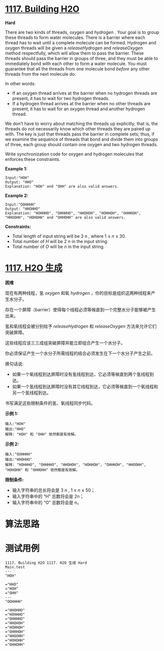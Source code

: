 # [1117. Building H2O][enTitle]

**Hard**

There are two kinds of threads,  *oxygen*  and  *hydrogen* . Your goal is to group these threads to form water molecules. There is a barrier where each thread has to wait until a complete molecule can be formed. Hydrogen and oxygen threads will be given a  *releaseHydrogen*  and  *releaseOxygen*  method respectfully, which will allow them to pass the barrier. These threads should pass the barrier in groups of three, and they must be able to immediately bond with each other to form a water molecule. You must guarantee that all the threads from one molecule bond  *before*  any other threads from the next molecule do.

In other words:

- If an oxygen thread arrives at the barrier when no hydrogen threads are present, it has to wait for two hydrogen threads. 
- If a hydrogen thread arrives at the barrier when no other threads are present, it has to wait for an oxygen thread and another hydrogen thread.

We don’t have to worry about matching the threads up explicitly; that is, the threads do not necessarily know which other threads they are paired up with. The key is just that threads pass the barrier in complete sets; thus, if we examine the sequence of threads that bond and divide them into groups of three, each group should contain one oxygen and two hydrogen threads.

Write synchronization code for oxygen and hydrogen molecules that enforces these constraints.







**Example 1:** 

```
Input:"HOH"
Output: "HHO"
Explanation: "HOH" and "OHH" are also valid answers.
```


**Example 2:** 

```
Input:"OOHHHH"
Output: "HHOHHO"
Explanation: "HOHHHO", "OHHHHO", "HHOHOH", "HOHHOH", "OHHHOH", "HHOOHH", "HOHOHH" and "OHHOHH" are also valid answers.
```







**Constraints:** 

- Total length of input string will be 3 *n* , where 1 ≤  *n*  ≤ 30. 
- Total number of  *H*  will be 2 *n*  in the input string. 
- Total number of  *O*  will be  *n*  in the input string.


# [1117. H2O 生成][cnTitle]

**困难**

现在有两种线程，氢  *oxygen*  和氧  *hydrogen* ，你的目标是组织这两种线程来产生水分子。

存在一个屏障（barrier）使得每个线程必须等候直到一个完整水分子能够被产生出来。

氢和氧线程会被分别给予  *releaseHydrogen*  和  *releaseOxygen*  方法来允许它们突破屏障。

这些线程应该三三成组突破屏障并能立即组合产生一个水分子。

你必须保证产生一个水分子所需线程的结合必须发生在下一个水分子产生之前。

换句话说:

- 如果一个氧线程到达屏障时没有氢线程到达，它必须等候直到两个氢线程到达。 
- 如果一个氢线程到达屏障时没有其它线程到达，它必须等候直到一个氧线程和另一个氢线程到达。

书写满足这些限制条件的氢、氧线程同步代码。



**示例 1:** 

```
输入:"HOH"
输出:"HHO"
解释: "HOH" 和 "OHH" 依然都是有效解。

```

**示例 2:** 

```
输入:"OOHHHH"
输出:"HHOHHO"
解释: "HOHHHO", "OHHHHO", "HHOHOH", "HOHHOH", "OHHHOH", "HHOOHH", "HOHOHH" 和 "OHHOHH" 依然都是有效解。

```



**限制条件:** 

- 输入字符串的总长将会是 3 *n* , 1 ≤  *n*  ≤ 50； 
- 输入字符串中的 “H” 总数将会是 2n； 
- 输入字符串中的 “O” 总数将会是 n。




# 算法思路

# 测试用例
```
1117. Building H2O 1117. H2O 生成 Hard
Main.test
---
"HOH"

="HHO"
="HOH"
="OHH"
---
"OOHHHH"

="HHOHHO"
="HOHHHO"
="OHHHHO"
="HHOHOH"
="HOHHOH"
="OHHHOH"
="HHOOHH"
="HOHOHH"
="OHHOHH"
```

[enTitle]: https://leetcode.com/problems/building-h2o/
[cnTitle]: https://leetcode-cn.com/problems/building-h2o/
